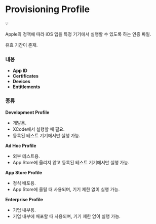 # Provisioning Profile

<aside>
💡

Apple의 정책에 따라 iOS 앱을 특정 기기에서 실행할 수 있도록 하는 인증 파일.

유효 기간이 존재.

</aside>

### 내용

- **App ID**
- **Certificates**
- **Devices**
- **Entitlements**

### 종류

**Development Profile**

- 개발용.
- XCode에서 실행할 때 필요.
- 등록된 테스트 기기에서만 실행 가능.

**Ad Hoc Profile**

- 외부 테스트용.
- App Store에 올리지 않고 등록된 테스트 기기에서만 실행 가능.

**App Store Profile**

- 정식 배포용.
- App Store에 올릴 때 사용되며, 기기 제한 없이 실행 가능.

**Enterprise Profile**

- 기업 내부용.
- 기업 내부에 배포할 때 사용되며, 기기 제한 없이 실행 가능.